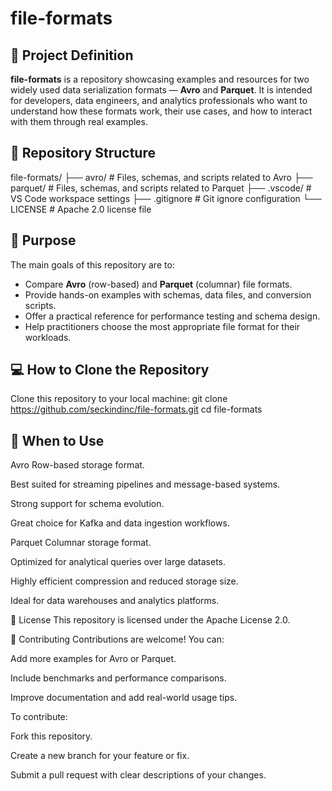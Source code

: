 # file-formats

## 📖 Project Definition
**file-formats** is a repository showcasing examples and resources for two widely used data serialization formats — **Avro** and **Parquet**. It is intended for developers, data engineers, and analytics professionals who want to understand how these formats work, their use cases, and how to interact with them through real examples.

## 📂 Repository Structure

file-formats/
├── avro/ # Files, schemas, and scripts related to Avro
├── parquet/ # Files, schemas, and scripts related to Parquet
├── .vscode/ # VS Code workspace settings
├── .gitignore # Git ignore configuration
└── LICENSE # Apache 2.0 license file


## 🎯 Purpose
The main goals of this repository are to:
- Compare **Avro** (row-based) and **Parquet** (columnar) file formats.
- Provide hands-on examples with schemas, data files, and conversion scripts.
- Offer a practical reference for performance testing and schema design.
- Help practitioners choose the most appropriate file format for their workloads.

## 💻 How to Clone the Repository
Clone this repository to your local machine:
git clone https://github.com/seckindinc/file-formats.git
cd file-formats

## 📌 When to Use
Avro
Row-based storage format.

Best suited for streaming pipelines and message-based systems.

Strong support for schema evolution.

Great choice for Kafka and data ingestion workflows.

Parquet
Columnar storage format.

Optimized for analytical queries over large datasets.

Highly efficient compression and reduced storage size.

Ideal for data warehouses and analytics platforms.

📄 License
This repository is licensed under the Apache License 2.0.

🤝 Contributing
Contributions are welcome! You can:

Add more examples for Avro or Parquet.

Include benchmarks and performance comparisons.

Improve documentation and add real-world usage tips.

To contribute:

Fork this repository.

Create a new branch for your feature or fix.

Submit a pull request with clear descriptions of your changes.
